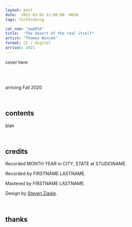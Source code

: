 ```yaml
---
layout: post
date:  2021-03-01 12:00:00 -0630
tags: forthcoming

cat_num: "awp016"
title:  "The desert of the real itself"
artist: "Thomas Wincek"
format: CS / digital
arrival: 2021
---
```


cover here

<br/>

<br/>arriving Fall 2020

<br/>

## contents

blah

<br/>

## credits

Recorded MONTH YEAR in CITY, STATE at STUDIONAME.

Recorded by FIRSTNAME LASTNAME.

Mastered by FIRSTNAME LASTNAME.

Design by [Steven Ziadie](http://s-ziadie.com/).

<br/>

## thanks
